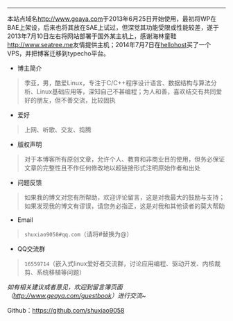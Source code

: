 ---

本站点域名<http://www.geaya.com>于2013年6月25日开始使用，最初将WP在BAE上架设，后来也将其放在SAE上试过，但深觉其功能受限或性能较差，遂于2013年7月10日左右将网站部署于国外某主机上，感谢海林童鞋<http://www.seatree.me>友情提供主机；2014年7月7日在[hellohost][1]买了一个VPS，并把博客迁移到typecho平台。

- 博主简介
> 季亚，男，酷爱Linux，专注于C/C++程序设计语言、数据结构与算法分析、Linux基础应用等，深知自己不甚编程；为人和善，喜欢结交有共同爱好的朋友，但不善交流，比较固执

- 爱好

> 上网、听歌、交友、捣腾

- 版权声明

> 对于本博客所有原创文章，允许个人、教育和非商业目的使用，但务必保证文章的完整性且不作任何修改地以超链接形式注明原始作者和出处

- 问题反馈

> 如果我的博文对您有所帮助，欢迎评论留言，这是对我最大的鼓励与支持；如果发现我的博文有谬误，请您务必指正，这是对我和其他读者的莫大帮助

- Email

> `shuxiao9058#qq.com`（请将#替换为@）

- QQ交流群

> `16559714`（嵌入式linux爱好者交流群，讨论应用编程、驱动开发、内核裁剪、系统移植等问题）

*如有相关建议或者意见，欢迎到留言簿页面（<http://www.geaya.com/guestbook>）进行交流~*

Github：<https://github.com/shuxiao9058>

 [1]: http://hhmembers.net/aff.php?aff=777
